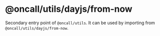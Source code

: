 # @oncall/utils/dayjs/from-now

Secondary entry point of `@oncall/utils`. It can be used by importing from `@oncall/utils/dayjs/from-now`.
